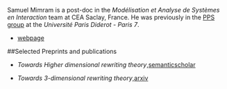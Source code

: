 Samuel Mimram is a post-doc in the _Mod&#233;lisation et Analyse de Syst&#232;mes en Interaction_ team at CEA Saclay, France. He was previously in the [PPS group](http://www.pps.jussieu.fr/) at the _Universit&#233; Paris Diderot - Paris 7_. 

* [webpage](http://www.pps.jussieu.fr/~smimram/)

##Selected Preprints and publications

* _Towards Higher dimensional rewriting theory_,[semanticscholar](https://pdfs.semanticscholar.org/a887/10b141afeb7bcee157e56beff635dcfb4350.pdf?_ga=2.155145712.991874601.1564010891-2034645618.1564010891)

* _Towards 3-dimensional rewriting theory_,[arxiv](https://arxiv.org/pdf/1403.4094.pdf)